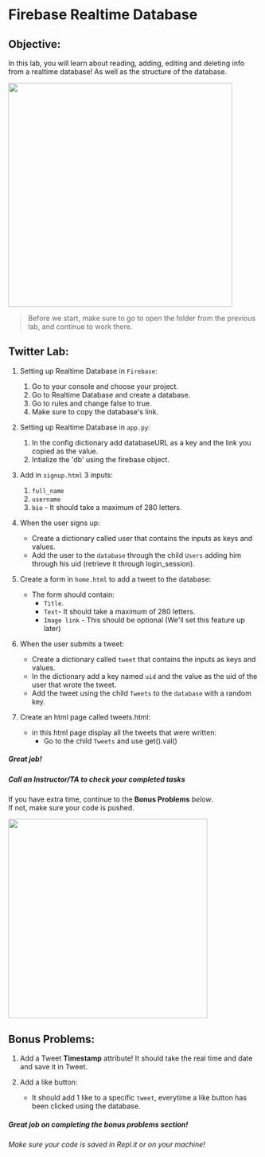 # Firebase Realtime Database

## Objective: 
In this lab, you will learn about reading, adding, editing and deleting info from a realtime database!
As well as the structure of the database.






<img src="https://res.cloudinary.com/practicaldev/image/fetch/s--AMKbrkDD--/c_imagga_scale,f_auto,fl_progressive,h_900,q_auto,w_1600/https://dev-to-uploads.s3.amazonaws.com/uploads/articles/rlrlpchkz57pxwwxvwid.png" width="450">




> Before we start, make sure to go to open the folder from the previous lab, and continue to work there.


## Twitter Lab:

1. Setting up Realtime Database in `Firebase`:
    1. Go to your console and choose your project.
    2. Go to Realtime Database and create a database.
    3. Go to rules and change false to true.
    4. Make sure to copy the database's link.

2. Setting up Realtime Database in `app.py`:
    1. In the config dictionary add databaseURL as a key and the link you copied as the value.
    2. Intialize the 'db' using the firebase object.


3. Add in `signup.html` 3 inputs:
    1. `full_name`
    2. `username`
    3. `bio` - It should take a maximum of 280 letters.


4. When the user signs up:
    - Create a dictionary called user that contains the inputs as keys and values.
    - Add the user to the `database` through the child `Users` adding him through his uid (retrieve it through login_session).


5. Create a form in `home.html` to add a tweet to the database:
    - The form should contain:
        - `Title`.
        - `Text`- It should take a maximum of 280 letters.
        - `Image link` - This should be optional (We'll set this feature up later)


6. When the user submits a tweet:
    - Create a dictionary called `tweet` that contains the inputs as keys and values.
    - In the dictionary add a key named `uid` and the value as the uid of the user that wrote the tweet.
    - Add the tweet using the child `Tweets` to the `database` with a random key.

        
7. Create an html page called tweets.html:
    - in this html page display all the tweets that were written:
        - Go to the child `Tweets` and use get().val()
        


##### Great job!
##### Call an Instructor/TA to check your completed tasks
 

If you have extra time, continue to the **Bonus Problems** *below*.  
If not, make sure your code is pushed.


<img src="https://cached.imagescaler.hbpl.co.uk/resize/scaleWidth/888/cached.offlinehbpl.hbpl.co.uk/news/ORP/wendysMAIN-20200206101134487.png" width="400">




## Bonus Problems: 

1. Add a Tweet **Timestamp** attribute! It should take the real time and date and save it in Tweet. 

2. Add a like button:
    - It should add 1 like to a specific `tweet`, everytime a like button has been clicked using the database.   
    
##### Great job on completing the bonus problems section!  
###### Make sure your code is saved in Repl.it or on your machine!


